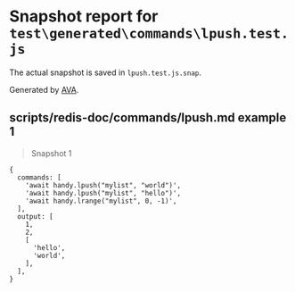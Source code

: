 # Snapshot report for `test\generated\commands\lpush.test.js`

The actual snapshot is saved in `lpush.test.js.snap`.

Generated by [AVA](https://ava.li).

## scripts/redis-doc/commands/lpush.md example 1

> Snapshot 1

    {
      commands: [
        'await handy.lpush("mylist", "world")',
        'await handy.lpush("mylist", "hello")',
        'await handy.lrange("mylist", 0, -1)',
      ],
      output: [
        1,
        2,
        [
          'hello',
          'world',
        ],
      ],
    }
